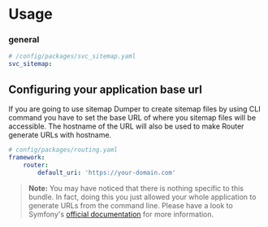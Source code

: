 # Usage

### general

```yaml
# /config/packages/svc_sitemap.yaml
svc_sitemap:
```


## Configuring your application base url

If you are going to use sitemap Dumper to create sitemap files by using CLI command
you have to set the base URL of where you sitemap files will be accessible. The hostname
of the URL will also be used to make Router generate URLs with hostname.

```yaml
# config/packages/routing.yaml
framework:
    router:
        default_uri: 'https://your-domain.com'
```

> **Note:** You may have noticed that there is nothing specific to this bundle.
> In fact, doing this you just allowed your whole application to generate URLs from the command line.
> Please have a look to Symfony's [official documentation](https://symfony.com/doc/current/routing.html#generating-urls-in-commands) 
> for more information.

